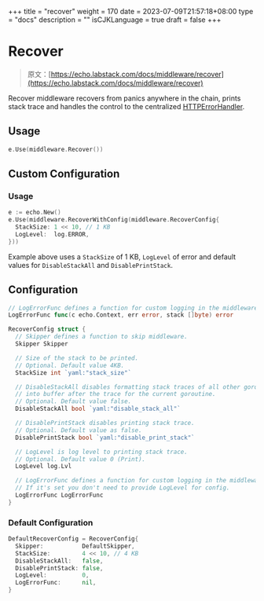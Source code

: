 +++
title = "recover"
weight = 170
date = 2023-07-09T21:57:18+08:00
type = "docs"
description = ""
isCJKLanguage = true
draft = false
+++

# Recover

> 原文：[https://echo.labstack.com/docs/middleware/recover](https://echo.labstack.com/docs/middleware/recover)

Recover middleware recovers from panics anywhere in the chain, prints stack trace and handles the control to the centralized [HTTPErrorHandler](https://echo.labstack.com/docs/customization#http-error-handler).

## Usage

```go
e.Use(middleware.Recover())
```



## Custom Configuration

### Usage

```go
e := echo.New()
e.Use(middleware.RecoverWithConfig(middleware.RecoverConfig{
  StackSize: 1 << 10, // 1 KB
  LogLevel:  log.ERROR,
}))
```



Example above uses a `StackSize` of 1 KB, `LogLevel` of error and default values for `DisableStackAll` and `DisablePrintStack`.

## Configuration

```go
// LogErrorFunc defines a function for custom logging in the middleware.
LogErrorFunc func(c echo.Context, err error, stack []byte) error

RecoverConfig struct {
  // Skipper defines a function to skip middleware.
  Skipper Skipper

  // Size of the stack to be printed.
  // Optional. Default value 4KB.
  StackSize int `yaml:"stack_size"`

  // DisableStackAll disables formatting stack traces of all other goroutines
  // into buffer after the trace for the current goroutine.
  // Optional. Default value false.
  DisableStackAll bool `yaml:"disable_stack_all"`

  // DisablePrintStack disables printing stack trace.
  // Optional. Default value as false.
  DisablePrintStack bool `yaml:"disable_print_stack"`

  // LogLevel is log level to printing stack trace.
  // Optional. Default value 0 (Print).
  LogLevel log.Lvl

  // LogErrorFunc defines a function for custom logging in the middleware.
  // If it's set you don't need to provide LogLevel for config.
  LogErrorFunc LogErrorFunc
}
```



### Default Configuration

```go
DefaultRecoverConfig = RecoverConfig{
  Skipper:           DefaultSkipper,
  StackSize:         4 << 10, // 4 KB
  DisableStackAll:   false,
  DisablePrintStack: false,
  LogLevel:          0,
  LogErrorFunc:      nil,
}
```